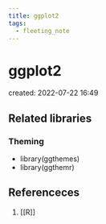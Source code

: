 ```yaml
---
title: ggplot2
tags:
  - fleeting_note
---
```


# ggplot2
created: 2022-07-22 16:49

## Related libraries
### Theming
- library(ggthemes)
- library(ggthemr)

## Referenceces
1. [[R]]